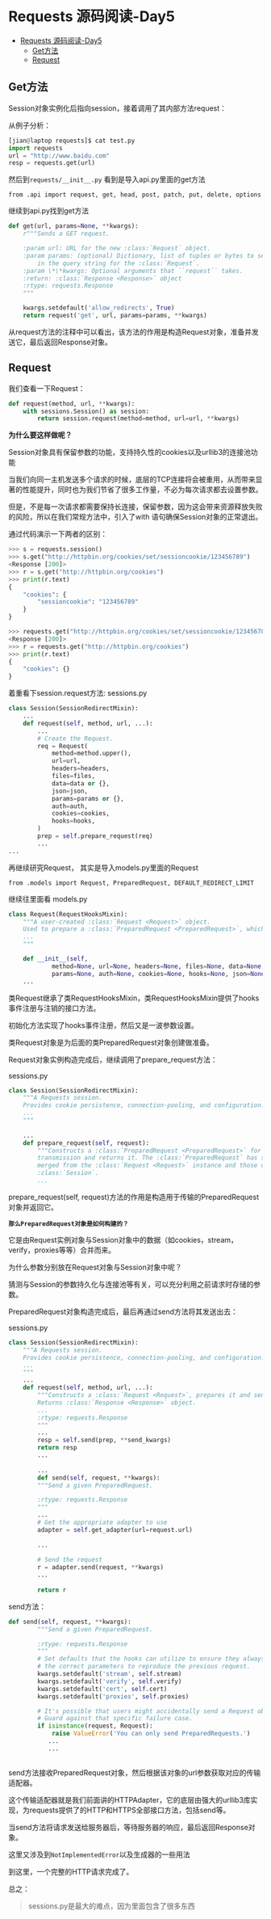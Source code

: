 # Requests 源码阅读-Day5
<!-- TOC -->

- [Requests 源码阅读-Day5](#requests-%e6%ba%90%e7%a0%81%e9%98%85%e8%af%bb-day5)
  - [Get方法](#get%e6%96%b9%e6%b3%95)
  - [Request](#request)

<!-- /TOC -->

## Get方法

Session对象实例化后指向session，接着调用了其内部方法request：

从例子分析：

```python
[jian@laptop requests]$ cat test.py 
import requests
url = "http://www.baidu.com"
resp = requests.get(url)
```

然后到`requests/__init__.py` 看到是导入api.py里面的get方法

```
from .api import request, get, head, post, patch, put, delete, options
```

继续到api.py找到get方法

```python
def get(url, params=None, **kwargs):
    r"""Sends a GET request.

    :param url: URL for the new :class:`Request` object.
    :param params: (optional) Dictionary, list of tuples or bytes to send
        in the query string for the :class:`Request`.
    :param \*\*kwargs: Optional arguments that ``request`` takes.
    :return: :class:`Response <Response>` object
    :rtype: requests.Response
    """

    kwargs.setdefault('allow_redirects', True)
    return request('get', url, params=params, **kwargs)
```


从request方法的注释中可以看出，该方法的作用是构造Request对象，准备并发送它，最后返回Response对象。

## Request

我们查看一下Request：
```python
def request(method, url, **kwargs):
    with sessions.Session() as session:
        return session.request(method=method, url=url, **kwargs)
```


**为什么要这样做呢？**

Session对象具有保留参数的功能，支持持久性的cookies以及urllib3的连接池功能

当我们向同一主机发送多个请求的时候，底层的TCP连接将会被重用，从而带来显著的性能提升，同时也为我们节省了很多工作量，不必为每次请求都去设置参数。

但是，不是每一次请求都需要保持长连接，保留参数，因为这会带来资源释放失败的风险，所以在我们常规方法中，引入了with 语句确保Session对象的正常退出。

通过代码演示一下两者的区别：

```python
>>> s = requests.session()
>>> s.get("http://httpbin.org/cookies/set/sessioncookie/123456789")
<Response [200]>
>>> r = s.get("http://httpbin.org/cookies")
>>> print(r.text)
{
    "cookies": {
        "sessioncookie": "123456789"
    }
}

>>> requests.get("http://httpbin.org/cookies/set/sessioncookie/123456789")
<Response [200]>
>>> r = requests.get("http://httpbin.org/cookies")
>>> print(r.text)
{
    "cookies": {}
}

```

着重看下session.request方法:
sessions.py
```python
class Session(SessionRedirectMixin):
    ...
    def request(self, method, url, ...):
        ...
        # Create the Request.
        req = Request(
            method=method.upper(),
            url=url,
            headers=headers,
            files=files,
            data=data or {},
            json=json,
            params=params or {},
            auth=auth,
            cookies=cookies,
            hooks=hooks,
        )
        prep = self.prepare_request(req)
        ...
... 
```

再继续研究Request， 其实是导入models.py里面的Request
```
from .models import Request, PreparedRequest, DEFAULT_REDIRECT_LIMIT
```

继续往里面看
models.py

```python
class Request(RequestHooksMixin):
    """A user-created :class:`Request <Request>` object.
    Used to prepare a :class:`PreparedRequest <PreparedRequest>`, which is sent to the server.
    ...
    """

    def __init__(self,
            method=None, url=None, headers=None, files=None, data=None,
            params=None, auth=None, cookies=None, hooks=None, json=None):
	...
```

类Request继承了类RequestHooksMixin，类RequestHooksMixin提供了hooks事件注册与注销的接口方法。

初始化方法实现了hooks事件注册，然后又是一波参数设置。

类Request对象是为后面的类PreparedRequest对象创建做准备。

Request对象实例构造完成后，继续调用了prepare_request方法：

sessions.py
```python
class Session(SessionRedirectMixin):
    """A Requests session.
    Provides cookie persistence, connection-pooling, and configuration.
    ...
    """
    
    ...
    def prepare_request(self, request):
        """Constructs a :class:`PreparedRequest <PreparedRequest>` for
        transmission and returns it. The :class:`PreparedRequest` has settings
        merged from the :class:`Request <Request>` instance and those of the
        :class:`Session`.
        ...
```

prepare_request(self, request)方法的作用是构造用于传输的PreparedRequest对象并返回它。

**`那么PreparedRequest对象是如何构建的？`**

它是由Request实例对象与Session对象中的数据（如cookies，stream，verify，proxies等等）合并而来。

为什么参数分别放在Request对象与Session对象中呢？

猜测与Session的参数持久化与连接池等有关，可以充分利用之前请求时存储的参数。

PreparedRequest对象构造完成后，最后再通过send方法将其发送出去：
<br>

sessions.py
```python
class Session(SessionRedirectMixin):
    """A Requests session.
    Provides cookie persistence, connection-pooling, and configuration.
    ...
    """
    ...
    def request(self, method, url, ...):
        """Constructs a :class:`Request <Request>`, prepares it and sends it.
        Returns :class:`Response <Response>` object.
        ...
        :rtype: requests.Response
        """
        ...
        resp = self.send(prep, **send_kwargs)
        return resp
        ...
    
        ...
        def send(self, request, **kwargs):
        """Send a given PreparedRequest.

        :rtype: requests.Response
        """
        ...
        # Get the appropriate adapter to use
        adapter = self.get_adapter(url=request.url)
				
        ...
        
        # Send the request
        r = adapter.send(request, **kwargs)
        ...
        
        return r
```

send方法：
```python
def send(self, request, **kwargs):
        """Send a given PreparedRequest.

        :rtype: requests.Response
        """
        # Set defaults that the hooks can utilize to ensure they always have
        # the correct parameters to reproduce the previous request.
        kwargs.setdefault('stream', self.stream)
        kwargs.setdefault('verify', self.verify)
        kwargs.setdefault('cert', self.cert)
        kwargs.setdefault('proxies', self.proxies)

        # It's possible that users might accidentally send a Request object.
        # Guard against that specific failure case.
        if isinstance(request, Request):
            raise ValueError('You can only send PreparedRequests.')
           ...
           ...
            
```

send方法接收PreparedRequest对象，然后根据该对象的url参数获取对应的传输适配器。

这个传输适配器就是我们前面讲的HTTPAdapter，它的底层由强大的urllib3库实现，为requests提供了的HTTP和HTTPS全部接口方法，包括send等。

当send方法将请求发送给服务器后，等待服务器的响应，最后返回Response对象。

这里又涉及到`NotImplementedError`以及生成器的一些用法

到这里，一个完整的HTTP请求完成了。

总之：

> sessions.py是最大的难点，因为里面包含了很多东西

